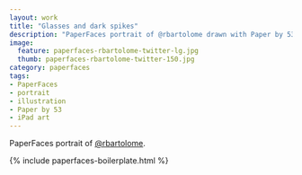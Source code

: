 ```yaml
---
layout: work
title: "Glasses and dark spikes"
description: "PaperFaces portrait of @rbartolome drawn with Paper by 53 on an iPad."
image: 
  feature: paperfaces-rbartolome-twitter-lg.jpg
  thumb: paperfaces-rbartolome-twitter-150.jpg
category: paperfaces
tags: 
- PaperFaces
- portrait
- illustration
- Paper by 53
- iPad art
---
```


PaperFaces portrait of [@rbartolome](http://twitter.com/rbartolome).

{% include paperfaces-boilerplate.html %}